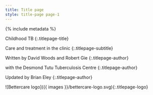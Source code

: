 ```yaml
---
title: Title page
style: title-page page-1
---
```


{% include metadata %}

Childhood TB
{:.titlepage-title}

Care and treatment in the clinic
{:.titlepage-subtitle}

Written by David Woods and Robert Gie
{:.titlepage-author}

with the Desmond Tutu Tuberculosis Centre
{:.titlepage-author}

Updated by Brian Eley
{:.titlepage-author}

![Bettercare logo]({{ images }}/bettercare-logo.svg){:.titlepage-logo}
